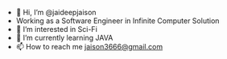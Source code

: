 - 👋 Hi, I’m @jaideepjaison
- Working as a Software Engineer in Infinite Computer Solution
- 👀 I’m interested in Sci-Fi
- 🌱 I’m currently learning JAVA
- 📫 How to reach me jaison3666@gmail.com

<!---
jaideepjaison/jaideepjaison is a ✨ special ✨ repository because its `README.md` (this file) appears on your GitHub profile.
You can click the Preview link to take a look at your changes.
--->
